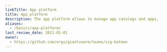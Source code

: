 ```yaml
---
linkTitle: App platform
title: App platform
description: The app platform allows to manage app catalogs and apps, for simple and standardized deployment in all your workload clusters.
aliases:
  - /basics/app-platform/
last_review_date: 2021-01-01
owner:
  - https://github.com/orgs/giantswarm/teams/sig-batman
---
```

